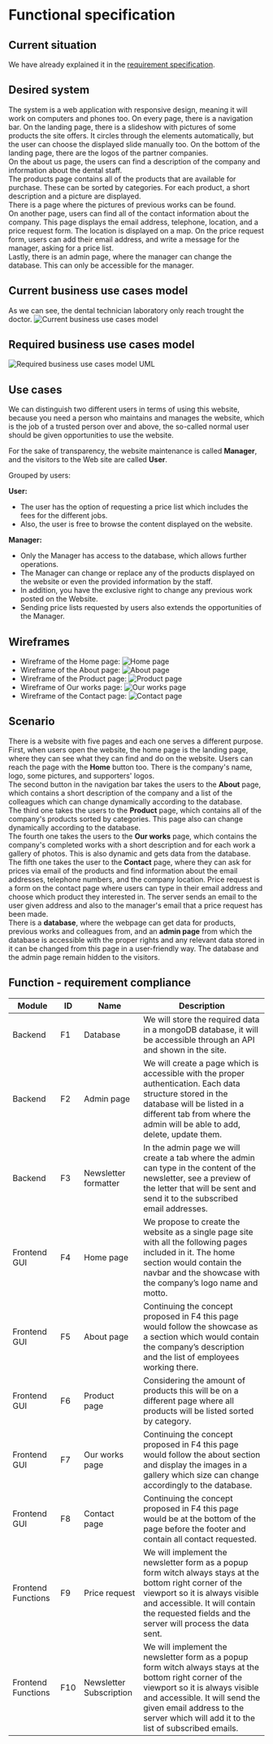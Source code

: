 # Functional specification 
## Current situation
We have already explained it in the [requirement specification](Requirement%20specification.md#current-situation).
## Desired system 
The system is a web application with responsive design, meaning it will work on computers and phones too. On every page, there is a navigation bar. On the landing page, there is a slideshow with pictures of some products the site offers. It circles through the elements automatically, but the user can choose the displayed slide manually too. On the bottom of the landing page, there are the logos of the partner companies.  
On the about us page, the users can find a description of the company and information about the dental staff.  
The products page contains all of the products that are available for purchase. These can be sorted by categories. For each product, a short description and a picture are displayed.  
There is a page where the pictures of previous works can be found.  
On another page, users can find all of the contact information about the company. This page displays the email address, telephone, location, and a price request form. The location is displayed on a map. On the price request form, users can add their email address, and write a message for the manager, asking for a price list.  
Lastly, there is an admin page, where the manager can change the database. This can only be accessible for the manager.  
## Current business use cases model
As we can see, the dental technician laboratory only reach trought the doctor.
![Current business use cases model](https://github.com/afplabor2019/asd123/blob/master/DentalWebsiteProject/Images/func_spec_CurrentBusinessModell.png)
## Required business use cases model 
![Required business use cases model UML](https://github.com/afplabor2019/asd123/blob/master/DentalWebsiteProject/Images/funcSpecRequiredUML.png)
## Use cases
We can distinguish two different users in terms of using this website,
because you need a person who maintains and manages the website, which is the job of a trusted person over
and above, the so-called normal user should be given opportunities to use the website.

For the sake of transparency, the website maintenance is called <b>Manager</b>, and the visitors to the Web site are called <b>User</b>.

Grouped by users:

<b>User:</b>

<ul>
  <li>The user has the option of requesting a price list which includes the fees for the different jobs.</li>
  <li>Also, the user is free to browse the content displayed on the website.</li>
</ul>

<b>Manager:</b>

<ul>
<li>Only the Manager has access to the database, which allows further operations.</li>
<li>The Manager can change or replace any of the products displayed on the website or even the provided information by the staff.</li>
<li>In addition, you have the exclusive right to change any previous work posted on the Website.</li>
<li>Sending price lists requested by users also extends the opportunities of the Manager.</li>
</ul>

## Wireframes
+ Wireframe of the Home page:
![Home page](https://github.com/afplabor2019/asd123/blob/master/DentalWebsiteProject/Images/Wf_Home.png)
+ Wireframe of the About page:
![About page](https://github.com/afplabor2019/asd123/blob/master/DentalWebsiteProject/Images/Wf_About.png)
+ Wireframe of the Product page:
![Product page](https://github.com/afplabor2019/asd123/blob/master/DentalWebsiteProject/Images/Wf_Product.png)
+ Wireframe of Our works page:
![Our works page](https://github.com/afplabor2019/asd123/blob/master/DentalWebsiteProject/Images/Wf_Our_works.png)
+ Wireframe of the Contact page:
![Contact page](https://github.com/afplabor2019/asd123/blob/master/DentalWebsiteProject/Images/Wf_Contact.png)
## Scenario
There is a website with five pages and each one serves a different purpose.  
First, when users open the website, the home page is the landing page, where they can see what they can find and do on the website. Users can reach the page with the <b>Home</b> button too. There is the company's name, logo, some pictures, and supporters' logos.  
The second button in the navigation bar takes the users to the <b>About</b> page, which contains a short description of the company and a list of the colleagues which can change dynamically according to the database.  
The third one takes the users to the <b>Product</b> page, which contains all of the company's products sorted by categories. This page also can change dynamically according to the database.  
The fourth one takes the users to the <b>Our works</b> page, which contains the company's completed works with a short description and for each work a gallery of photos. This is also dynamic and gets data from the database.  
The fifth one takes the user to the <b>Contact</b> page, where they can ask for prices via email of the products and find information about the email addresses, telephone numbers, and the company location. Price request is a form on the contact page where users can type in their email address and choose which product they interested in. The server sends an email to the user given address and also to the manager's email that a price request has been made.  
There is a <b>database</b>, where the webpage can get data for products, previous works and colleagues from, and an <b>admin page</b> from which the database is accessible with the proper rights and any relevant data stored in it can be changed from this page in a user-friendly way. The database and the admin page remain hidden to the visitors.  

## Function - requirement compliance
|    Module                  |    ID     |    Name                         |    Description                                                                                                                                                                                                                                                                   |
|----------------------------|-----------|---------------------------------|----------------------------------------------------------------------------------------------------------------------------------------------------------------------------------------------------------------------------------------------------------------------------------|
|    Backend                 |    F1     |    Database                     |    We will store   the required data in a mongoDB database, it will be accessible through an API   and shown in the site.                                                                                                                                                        |
|    Backend                 |    F2     |    Admin page                   |    We will create a   page which is accessible with the proper authentication. Each data structure   stored in the database will be listed in a different tab from where the admin   will be able to add, delete, update them.                                                   |
|    Backend                 |    F3     |    Newsletter   formatter       |    In the admin   page we will create a tab where the admin can type in the content of the   newsletter, see a preview of the letter that will be sent and send it to the   subscribed email addresses.                                                                          |
|    Frontend GUI            |    F4     |    Home page                    |    We propose to   create the website as a single page site with all the following pages included   in it. The home section would contain the navbar and the showcase with the   company’s logo name and motto.                                                                  |
|    Frontend GUI            |    F5     |    About page                   |    Continuing the   concept proposed in F4 this page would follow the showcase as a section which   would contain the company’s description and the list of employees working   there.                                                                                           |
|    Frontend GUI            |    F6     |    Product page                 |    Considering the amount   of products this will be on a different page where all products will be   listed sorted by category.                                                                                                                                                 |
|    Frontend GUI            |    F7     |    Our works page               |    Continuing the   concept proposed in F4 this page would follow the about section and display   the images in a gallery which size can change accordingly to the database.                                                                                                     |
|    Frontend GUI            |    F8     |    Contact page                 |    Continuing the   concept proposed in F4 this page would be at the bottom of the page before   the footer and contain all contact requested.                                                                                                                                   |
|    Frontend   Functions    |    F9     |    Price request                |    We will implement   the newsletter form as a popup form witch always stays at the bottom right   corner of the viewport so it is always visible and accessible. It will   contain the requested fields and the server will process the data sent.                             |
|    Frontend   Functions    |    F10    |    Newsletter   Subscription    |    We will implement   the newsletter form as a popup form witch always stays at the bottom right   corner of the viewport so it is always visible and accessible. It will send   the given email address to the server which will add it to the list of subscribed   emails.    |
